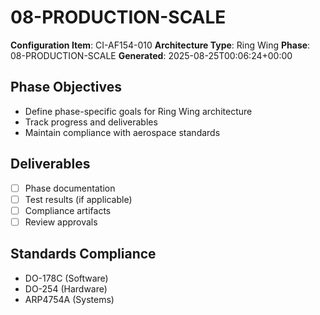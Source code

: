 # 08-PRODUCTION-SCALE

**Configuration Item**: CI-AF154-010
**Architecture Type**: Ring Wing
**Phase**: 08-PRODUCTION-SCALE
**Generated**: 2025-08-25T00:06:24+00:00

## Phase Objectives
- Define phase-specific goals for Ring Wing architecture
- Track progress and deliverables
- Maintain compliance with aerospace standards

## Deliverables
- [ ] Phase documentation
- [ ] Test results (if applicable)
- [ ] Compliance artifacts
- [ ] Review approvals

## Standards Compliance
- DO-178C (Software)
- DO-254 (Hardware)
- ARP4754A (Systems)
